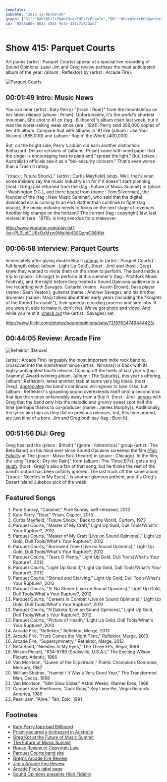 ```yaml
---
template: 
pubdate: "2013-11-08T00:00"
graph: {"31":"BAbYBFz7rPBAbYBcqnTdFz7rPcqnTd","BM":"NPvrAYnrchDHQwnYnrchYnrchYuGxzBLvdDYnrchNWYm2YnrchYnrchxr1Vx","21H":"C9EpMtLUuoC9EpMgMit6C9EpMTSy5ABHm1GgMit6X6cfdgMit6","2EK":"10BIBrmlwYemfW6rmlwYbrVdRrmlwY2MoPtrmlwYBH7LErmlwY18VDNMOJ5z2MoPtBH7LE2MoPtbrVdRBHm1GbrVdR"}
id: "0238b00e-0033-45d1-9e2e-43fc7a873ad4"
---
```






# Show 415: Parquet Courts

Art punks {artist : Parquet Courts} appear at a special live recording of Sound Opinions. Later Jim and Greg review perhaps the most anticipated album of the year: {album : Reflektor} by {artist : Arcade Fire}.

![Parquet Courts](https://static.soundopinions.org/images/2013/parquet.jpg)



## 00:01:49 Intro: Music News

You can hear {artist : Katy Perry} "{track : Roar}" from the mountaintop on her latest release {album : Prism}. Unfortunately, it's the world's shortest mountain. She shot to #1 on {tag : Billboard}'s album chart last week, but it was the worst-selling week since {era : 1991}. Perry sold 286,000 copies of her 4th album. Compare that with albums in '91 like {album : Use Your Illusion} (685,000) and {album : Ropin' the Wind} (400,000).

But, on the bright side, Perry's album did earn another distinction: Biohazard. Deluxe versions of {album : Prism} came with seed paper that the singer is encouraging fans to plant and "spread the light." But, {place : Australia}n officials see it as a "bio-security concern."  That's even worse than a Trash It rating.

"{track : Future Shock}," {artist : Curtis Mayfield} sings. Well, that's what some insiders say the music industry's in for if it doesn't start planning. {host : Greg} just returned from the {tag : Future of Music Summit} in {place : Washington D.C.}, and there [heard](http://www.chicagotribune.com/entertainment/music/turnitup/chi-future-of-music-summit-2013-fmc-2013-summarized-20131028,0,6523241.column) from {name : Tom Silverman}, the founder of the {tag : New Music Seminar}, who said that the digital download era is coming to an end. Rather than continue to fight {tag : piracy}, the music industry needs to focus on the next stage of revenues. Another big change on the horizon? The current {tag : copyright} law, last revised in {era : 1976}, is long overdue for a makeover.

http://www.youtube.com/playlist?list=PL0LxICU6xOzMzw9WaIhk439QzmC88lKkt



## 00:06:58 Interview: Parquet Courts

Immediately after giving double Buy It [ratings](/show/374/review/parquetcourts) to {artist : Parquet Courts}' full-length debut {album : Light Up Gold}, {host : Jim} and {host : Greg} knew they wanted to invite them on the show to perform. The band made a trip to {place : Chicago} to perform at this summer's {tag : Pitchfork Music Festival}, and the night before they treated a Sound Opinions audience to a live recording with Savages. Guitarist {name : Austin Brown}, bass player {name : Sean Yeaton}, guitarist {name : Andrew Savage}, and his brother, drummer {name : Max} talked about their early years (including the "Knights of the Round Turntable"), their speedy recording process and side jobs. If you weren't able to make it, don't fret. We've got [photo](http://www.flickr.com/photos/soundopinions/sets/72157634746444423/) and [video](http://www.youtube.com/watch?v=-qlNDgFcdhc). And while you're at it, [check out](/show/409) the {artist : Savages} set.

http://www.flickr.com/photos/soundopinions/sets/72157634746444423/



## 00:44:05 Review: Arcade Fire

![Reflektor (Deluxe)](https://static.soundopinions.org/assets/415/21H0.jpg)

{artist : Arcade Fire} (arguably the most important indie rock band to crossover into the mainstream since {artist : Nirvana}) is back with its highly-anticipated fourth release. Coming off the heels of last year's {tag : Grammy} Award-winning album, {album : The Suburbs}, this year's offering, {album : Reflektor}, takes another stab at some very big ideas. {host : Greg}  [appreciates](http://www.chicagotribune.com/entertainment/music/turnitup/chi-arcade-fire-reflektor-reviewed-20131027,0,4097418.column) the band's continued willingness to take risks, but {album : Reflektor}'s sprawling sound overextends itself onto a second disc that tips the scales unfavorably away from a Buy It. {host : Jim}  [agrees](http://www.wbez.org/blogs/jim-derogatis/2013-11/arcade-fire-gets-its-groove-mixed-results-109066) with Greg that the band only hits the melodic and groovy sweet spot half the time (perhaps thanks to co-producer {name : James Murphy}). Additionally, the lyrics aim high as they did on previous releases, but, this time around, are just kind of a bore. Jim and Greg both say {tag : Burn It}.



## 00:51:56 DIJ: Greg

Greg has had the {place : British} "{genre : folktronica}" group {artist : The Beta Band} on his mind ever since Sound Opinions screened the film [*High Fidelity*](http://www.flickr.com/photos/soundopinions/sets/72157637090430155/) at The {place : Music Box Theatre} in {place : Chicago}. In the film, the song "{track : Dry the Rain}" from {album : The Three EPs}, gets a big [laugh](http://www.youtube.com/watch?v=ppJAkN4m9bY). {host : Greg}'s also a fan of that song, but he thinks the rest of the band's output has been unfairly ignored. The last track off the same album, "{track : Needles in My Eyes}," is another glorious anthem, and it's Greg's Desert Island Jukebox pick of the week.



## Featured Songs

1. Pure Sunray, "Caramel," Pure Sunray, self-released, 2013
2. Katy Perry, "Roar," Prism, Capitol, 2013
3. Curtis Mayfield, "Future Shock," Back to the World, Curtom, 1973
4. Parquet Courts, "Master of My Craft," Light Up Gold, Dull Tools/What's Your Rupture?, 2012
5. Parquet Courts, "Master of My Craft (Live on Sound Opinions)," Light Up Gold, Dull Tools/What's Your Rupture?, 2012
6. Parquet Courts, "Borrowed Time (Live on Sound Opinions)," Light Up Gold, Dull Tools/What's Your Rupture?, 2012
7. Parquet Courts, "Tears O Plenty," Light Up Gold, Dull Tools/What's Your Rupture?, 2012
8. Parquet Courts, "Light Up Gold II," Light Up Gold, Dull Tools/What's Your Rupture?, 2012
9. Parquet Courts, "Stoned and Starving," Light Up Gold, Dull Tools/What's Your Rupture?, 2012
10. Parquet Courts, "Yr No Stoner (Live on Sound Opinions)," Light Up Gold, Dull Tools/What's Your Rupture?, 2012
11. Parquet Courts, "Careers in Combat (Live on Sound Opinions)," Light Up Gold, Dull Tools/What's Your Rupture?, 2012
12. Parquet Courts, "N Dakota (Live on Sound Opinions)," Light Up Gold, Dull Tools/What's Your Rupture?, 2012
13. Parquet Courts, "Picture of Health," Light Up Gold, Dull Tools/What's Your Rupture?, 2012
14. Arcade Fire, "Reflektor," Reflektor, Merge, 2013
15. Arcade Fire, "Here Comes the Night Time," Reflektor, Merge, 2013
16. Arcade Fire, "Supersymmetry," Reflektor, Merge, 2013
17. Beta Band, "Needles In My Eyes," The Three EPs, Regal, 1998
18. Wilson Pickett, "634-5789 (Soulsville, U.S.A.)," The Exciting Wilson Pickett, Atlantic, 1966
19. Van Morrison, "Queen of the Slipstream," Poetic Champions Compose, Mercury, 1987
20. William Shatner, "Hamlet / It Was a Very Good Year," The Transformed Man, Decca, 1968
21. Van Morrison, "Slim Slow Slider," Astral Weeks, Warner Bros, 1968
22. Camper Van Beethoven, "Jack Ruby," Key Lime Pie, Virgin Records America, 1989
23. Pearl Jam, "Alive," Ten, Epic, 1991



## Footnotes

- [Katy Perry tops bad Billboard](http://www.reuters.com/article/2013/10/30/entertainment-us-katyperry-idUSBRE99T1II20131030)
- [Prism declared a biohazard in Australia](http://www.independent.co.uk/arts-entertainment/music/news/katy-perrys-album-declared-a-biohazard-in-australia-due-to-seed-giveaway-8922490.html)
- [Greg Kot at the Future of Music Summit](http://articles.chicagotribune.com/2013-10-29/entertainment/chi-future-of-music-summit-2013-fmc-2013-summarized-20131028_1_music-summit-music-industry-business-model)
- [The Future of Music Summit](http://futureofmusic.org/events/future-music-summit-2013)
- [House Review of Copyright Law](http://judiciary.house.gov/news/2013/04242013_2.html)
- [Parquet Courts band site](http://parquetcourts.wordpress.com/‎)
- [Greg's Arcade Fire Review](http://www.chicagotribune.com/entertainment/music/turnitup/chi-arcade-fire-reflektor-reviewed-20131027,0,4097418.column)
- [Jim's Arcade Fire Review](http://www.wbez.org/blogs/jim-derogatis/2013-11/arcade-fire-gets-its-groove-mixed-results-109066)
- [Arcade Fire's label page](http://www.mergerecords.com/artists/arcade)
- [Sound Opinions presents High Fidelity](http://www.flickr.com/photos/soundopinions/sets/72157637090430155/)